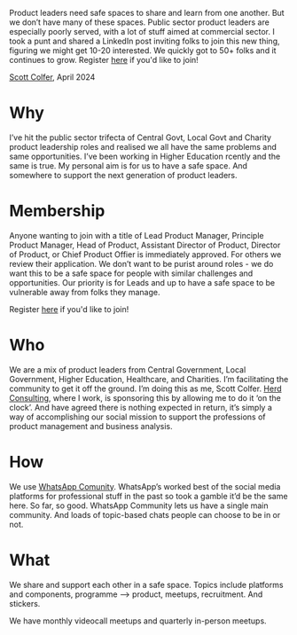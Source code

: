 Product leaders need safe spaces to share and learn from one another. But we don’t have many of these spaces. Public sector product leaders are especially poorly served, with a lot of stuff aimed at commercial sector. I took a punt and shared a LinkedIn post inviting folks to join this new thing, figuring we might get 10-20 interested. We quickly got to 50+ folks and it continues to grow. Register [here](https://forms.gle/VLWA68ovMXHWA7AM6) if you'd like to join!

[Scott Colfer](http://scottcolfer.com), April 2024

# Why

I’ve hit the public sector trifecta of Central Govt, Local Govt and Charity product leadership roles and realised we all have the same problems and same opportunities. I’ve been working in Higher Education rcently and the same is true. My personal aim is for us to have a safe space. And somewhere to support the next generation of product leaders.

# Membership

Anyone wanting to join with a title of Lead Product Manager, Principle Product Manager, Head of Product, Assistant Director of Product, Director of Product, or Chief Product Offier is immediately approved. For others we review their application. We don’t want to be purist around roles - we do want this to be a safe space for people with similar challenges and opportunities. Our priority is for Leads and up to have a safe space to be vulnerable away from folks they manage.

Register [here](https://forms.gle/VLWA68ovMXHWA7AM6) if you'd like to join!

# Who

We are a mix of product leaders from Central Government, Local Government, Higher Education, Healthcare, and Charities. I’m facilitating the community to get it off the ground. I’m doing this as me, Scott Colfer. [Herd Consulting](https://herd.consulting/), where I work, is sponsoring this by allowing me to do it ‘on the clock’. And have agreed there is nothing expected in return, it’s simply a way of accomplishing our social mission to support the professions of product management and business analysis. 

# How 

We use [WhatsApp Comunity](https://www.whatsapp.com/community/). WhatsApp’s worked best of the social media platforms for professional stuff in the past so took a gamble it’d be the same here. So far, so good. WhatsApp Community lets us have a single main community. And loads of topic-based chats people can choose to be in or not.

# What

We share and support each other in a safe space. Topics include platforms and components, programme –> product, meetups, recruitment. And stickers.

We have monthly videocall meetups and quarterly in-person meetups.
